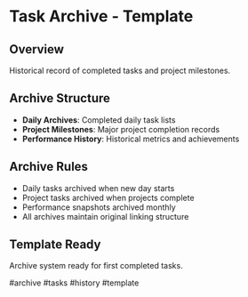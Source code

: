# Task Archive - Template

## Overview
Historical record of completed tasks and project milestones.

## Archive Structure
- **Daily Archives**: Completed daily task lists
- **Project Milestones**: Major project completion records  
- **Performance History**: Historical metrics and achievements

## Archive Rules
- Daily tasks archived when new day starts
- Project tasks archived when projects complete
- Performance snapshots archived monthly
- All archives maintain original linking structure

## Template Ready
Archive system ready for first completed tasks.

#archive #tasks #history #template
